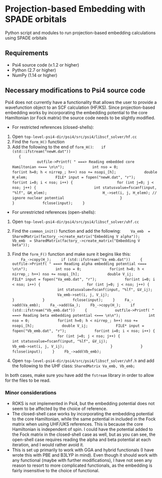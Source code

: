 # Projection-based Embedding with SPADE orbitals

Python script and modules to run projection-based embedding calculations using SPADE orbitals

## Requirements

* Psi4 source code (v.1.2 or higher)
* Python (2.7 or higher)
* NumPy (1.14 or higher) 

## Necessary modifications to Psi4 source code

Psi4 does not currently have a functionality that allows the user to provide a wavefunction object to an SCF calculation (HF/KS). Since projection-based embedding works by incorporating the embedding potential to the core Hamiltonian (or Fock matrix) the source code needs to be slightly modified. 

* For restricted references (closed-shells):

1. Open `top-level-psi4-dir/psi4/src/psi4/libscf_solver/hf.cc` 
2. Find the `form_H()` function
3. Add the following  to the end of `form_H()`:
`    if (std::ifstream("newH.dat"))  `  
`    {  `  
&nbsp;&nbsp;&nbsp;&nbsp;&nbsp;&nbsp;&nbsp;&nbsp;`        outfile->Printf( " ===> Reading embedded core Hamiltonian <=== \n\n");  `
&nbsp;&nbsp;&nbsp;&nbsp;&nbsp;&nbsp;&nbsp;&nbsp;`        int nso = 0;  `
&nbsp;&nbsp;&nbsp;&nbsp;&nbsp;&nbsp;&nbsp;&nbsp;`        for(int h=0; h < nirrep_; h++) nso += nsopi_[h];`
&nbsp;&nbsp;&nbsp;&nbsp;&nbsp;&nbsp;&nbsp;&nbsp;`        double H_elem;`
&nbsp;&nbsp;&nbsp;&nbsp;&nbsp;&nbsp;&nbsp;&nbsp;`        FILE* input = fopen("newH.dat", "r");`
&nbsp;&nbsp;&nbsp;&nbsp;&nbsp;&nbsp;&nbsp;&nbsp;`        for(int i=0; i < nso; i++) {`
&nbsp;&nbsp;&nbsp;&nbsp;&nbsp;&nbsp;&nbsp;&nbsp;&nbsp;&nbsp;&nbsp;&nbsp;&nbsp;&nbsp;&nbsp;&nbsp;`            for (int j=0; j < nso; j++) {  `
&nbsp;&nbsp;&nbsp;&nbsp;&nbsp;&nbsp;&nbsp;&nbsp;&nbsp;&nbsp;&nbsp;&nbsp;&nbsp;&nbsp;&nbsp;&nbsp;&nbsp;&nbsp;&nbsp;&nbsp;&nbsp;&nbsp;&nbsp;&nbsp;`            int statusvalue=fscanf(input, "%lf", &H_elem);`
&nbsp;&nbsp;&nbsp;&nbsp;&nbsp;&nbsp;&nbsp;&nbsp;&nbsp;&nbsp;&nbsp;&nbsp;&nbsp;&nbsp;&nbsp;&nbsp;&nbsp;&nbsp;&nbsp;&nbsp;&nbsp;&nbsp;&nbsp;&nbsp;`            H_->set(i, j, H_elem); // ignore nuclear potential`
&nbsp;&nbsp;&nbsp;&nbsp;&nbsp;&nbsp;&nbsp;&nbsp;&nbsp;&nbsp;&nbsp;&nbsp;&nbsp;&nbsp;&nbsp;&nbsp;&nbsp;&nbsp;&nbsp;&nbsp;&nbsp;&nbsp;&nbsp;&nbsp;`            }`
&nbsp;&nbsp;&nbsp;&nbsp;&nbsp;&nbsp;&nbsp;&nbsp;&nbsp;&nbsp;&nbsp;&nbsp;&nbsp;&nbsp;&nbsp;&nbsp;`        }`
&nbsp;&nbsp;&nbsp;&nbsp;&nbsp;&nbsp;&nbsp;&nbsp;`        fclose(input);`
`    }`

* For unrestricted references (open-shells):

1. Open `top-level-psi4-dir/psi4/src/psi4/libscf_solver/uhf.cc`
2. Find the `common_init()` function and add the following:
`    Va_emb  = SharedMatrix(factory_->create_matrix("Embedding V alpha"));`
`    Vb_emb  = SharedMatrix(factory_->create_matrix("Embedding V beta"));`


3. Find the `form_F()` function and make sure it begins like this:  
`    Fa_->copy(H_);`
`    if (std::ifstream("Va_emb.dat"))`
`    {`
&nbsp;&nbsp;&nbsp;&nbsp;&nbsp;&nbsp;&nbsp;&nbsp;`        outfile->Printf( " ===> Reading alpha embedding potential <=== \n\n");`
&nbsp;&nbsp;&nbsp;&nbsp;&nbsp;&nbsp;&nbsp;&nbsp;`        int nso = 0;`
&nbsp;&nbsp;&nbsp;&nbsp;&nbsp;&nbsp;&nbsp;&nbsp;`        for(int h=0; h < nirrep_; h++) nso += nsopi_[h];`
&nbsp;&nbsp;&nbsp;&nbsp;&nbsp;&nbsp;&nbsp;&nbsp;`        double V_ij;`
&nbsp;&nbsp;&nbsp;&nbsp;&nbsp;&nbsp;&nbsp;&nbsp;`        FILE* input = fopen("Va_emb.dat", "r");`
&nbsp;&nbsp;&nbsp;&nbsp;&nbsp;&nbsp;&nbsp;&nbsp;`        for(int i=0; i < nso; i++) {`
&nbsp;&nbsp;&nbsp;&nbsp;&nbsp;&nbsp;&nbsp;&nbsp;&nbsp;&nbsp;&nbsp;&nbsp;&nbsp;&nbsp;&nbsp;&nbsp;`            for (int j=0; j < nso; j++) {`
&nbsp;&nbsp;&nbsp;&nbsp;&nbsp;&nbsp;&nbsp;&nbsp;&nbsp;&nbsp;&nbsp;&nbsp;&nbsp;&nbsp;&nbsp;&nbsp;`            int statusvalue=fscanf(input, "%lf", &V_ij);`
&nbsp;&nbsp;&nbsp;&nbsp;&nbsp;&nbsp;&nbsp;&nbsp;&nbsp;&nbsp;&nbsp;&nbsp;&nbsp;&nbsp;&nbsp;&nbsp;`            Va_emb->set(i, j, V_ij);`
&nbsp;&nbsp;&nbsp;&nbsp;&nbsp;&nbsp;&nbsp;&nbsp;&nbsp;&nbsp;&nbsp;&nbsp;&nbsp;&nbsp;&nbsp;&nbsp;`            }`
&nbsp;&nbsp;&nbsp;&nbsp;&nbsp;&nbsp;&nbsp;&nbsp;`        }`
&nbsp;&nbsp;&nbsp;&nbsp;&nbsp;&nbsp;&nbsp;&nbsp;`        fclose(input);`
`    }`
`    Fa_->add(Va_emb);`
`    Fa_->add(Ga_);`
`    Fb_->copy(H_);`
`    if (std::ifstream("Vb_emb.dat"))`
`    {`
&nbsp;&nbsp;&nbsp;&nbsp;&nbsp;&nbsp;&nbsp;&nbsp;`        outfile->Printf( " ===> Reading beta embedding potential <=== \n\n");`
&nbsp;&nbsp;&nbsp;&nbsp;&nbsp;&nbsp;&nbsp;&nbsp;`        int nso = 0;`
&nbsp;&nbsp;&nbsp;&nbsp;&nbsp;&nbsp;&nbsp;&nbsp;`        for(int h=0; h < nirrep_; h++) nso += nsopi_[h];`
&nbsp;&nbsp;&nbsp;&nbsp;&nbsp;&nbsp;&nbsp;&nbsp;`        double V_ij;`
&nbsp;&nbsp;&nbsp;&nbsp;&nbsp;&nbsp;&nbsp;&nbsp;`        FILE* input = fopen("Vb_emb.dat", "r");`
&nbsp;&nbsp;&nbsp;&nbsp;&nbsp;&nbsp;&nbsp;&nbsp;`        for(int i=0; i < nso; i++) {`
&nbsp;&nbsp;&nbsp;&nbsp;&nbsp;&nbsp;&nbsp;&nbsp;&nbsp;&nbsp;&nbsp;&nbsp;&nbsp;&nbsp;&nbsp;&nbsp;`            for (int j=0; j < nso; j++) {`
&nbsp;&nbsp;&nbsp;&nbsp;&nbsp;&nbsp;&nbsp;&nbsp;&nbsp;&nbsp;&nbsp;&nbsp;&nbsp;&nbsp;&nbsp;&nbsp;`            int statusvalue=fscanf(input, "%lf", &V_ij);`
&nbsp;&nbsp;&nbsp;&nbsp;&nbsp;&nbsp;&nbsp;&nbsp;&nbsp;&nbsp;&nbsp;&nbsp;&nbsp;&nbsp;&nbsp;&nbsp;`            Vb_emb->set(i, j, V_ij);`
&nbsp;&nbsp;&nbsp;&nbsp;&nbsp;&nbsp;&nbsp;&nbsp;&nbsp;&nbsp;&nbsp;&nbsp;&nbsp;&nbsp;&nbsp;&nbsp;`            }`
&nbsp;&nbsp;&nbsp;&nbsp;&nbsp;&nbsp;&nbsp;&nbsp;`        }`
&nbsp;&nbsp;&nbsp;&nbsp;&nbsp;&nbsp;&nbsp;&nbsp;`        fclose(input);`
`    }`
`    Fb_->add(Vb_emb);`

4. Open `top-level-psi4-dir/psi4/src/psi4/libscf_solver/uhf.h` and add the following to the UHF class:
`
    SharedMatrix Va_emb, Vb_emb;
`
  
In both cases, make sure you have add the `fstream` library in order to allow for the files to be read.

### Minor considerations
* ROKS is not implemented in Psi4, but the embedding potential does not seem to be affected by the choice of reference.
* The closed-shell case works by incorporating the embedding potential to the core Hamiltonian, while the same potential in included in the Fock matrix when using UHF/UKS references. This is because the core Hamiltonian is independent of spin. I could have the potential added to the Fock matrix in the closed-shell case as well, but as you can see, the open-shell case requires reading the alpha and beta potential at each iteration, and I would rather avoid it.
* This is set up primarily to work with GGA and hybrid functionals (I have wrote this with PBE and B3LYP in mind). Even though it should work with any functional (maybe with further modifications), I have not seen any reason to resort to more complicated functionals, as the embedding is fairly insensitive to the choice of functional.
